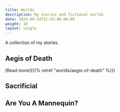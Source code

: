 ```yaml
---
title: Worlds
description: My stories and fictional worlds
date: 2024-09-24T21:42:08-04:00
weight: 10
layout: single
---
```


A collection of my stories.

## Aegis of Death

[Read more]({{% relref "worlds/aegis-of-death" %}})

## Sacrificial

## Are You A Mannequin?
